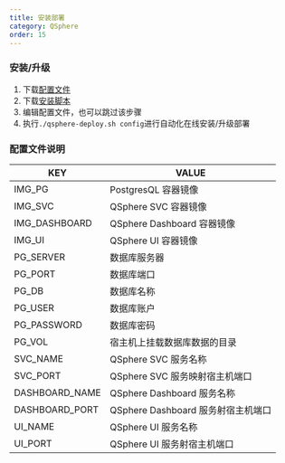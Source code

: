 ```yaml
---
title: 安装部署
category: QSphere
order: 15
---
```


### 安装/升级

1. 下载[配置文件](https://gitee.com/QualitySphere/qsphere-deploy/raw/master/config)
2. 下载[安装脚本](https://gitee.com/QualitySphere/qsphere-deploy/raw/master/qsphere-deploy.sh)
3. 编辑配置文件，也可以跳过该步骤
4. 执行`./qsphere-deploy.sh config`进行自动化在线安装/升级部署

### 配置文件说明

KEY | VALUE
-- | --
IMG_PG | PostgresQL 容器镜像 
IMG_SVC | QSphere SVC 容器镜像 
IMG_DASHBOARD | QSphere Dashboard 容器镜像 
IMG_UI | QSphere UI 容器镜像 
PG_SERVER | 数据库服务器
PG_PORT | 数据库端口
PG_DB | 数据库名称
PG_USER | 数据库账户
PG_PASSWORD | 数据库密码
PG_VOL | 宿主机上挂载数据库数据的目录
SVC_NAME | QSphere SVC 服务名称
SVC_PORT | QSphere SVC 服务映射宿主机端口
DASHBOARD_NAME| QSphere Dashboard 服务名称
DASHBOARD_PORT| QSphere Dashboard 服务射宿主机端口
UI_NAME| QSphere UI 服务名称
UI_PORT| QSphere UI 服务射宿主机端口
